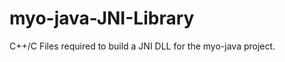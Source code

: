 myo-java-JNI-Library
====================

C++/C Files required to build a JNI DLL for the myo-java project.
